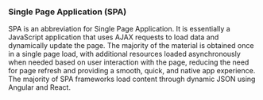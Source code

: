 ### Single Page Application (SPA)

SPA is an abbreviation for Single Page Application. It is essentially a JavaScript application that uses AJAX requests to load data and dynamically update the page. The majority of the material is obtained once in a single page load, with additional resources loaded asynchronously when needed based on user interaction with the page, reducing the need for page refresh and providing a smooth, quick, and native app experience. The majority of SPA frameworks load content through dynamic JSON using Angular and React.
